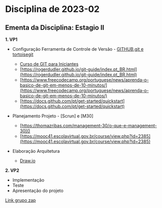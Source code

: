 # Disciplina de 2023-02

## Ementa da Disciplina: Estagio II

**1. VP1**

- Configuração Ferramenta de Controle de Versão - [GITHUB,git e tortoisegit](https://github.com/mbacefor)

  - [Curso de GIT para Iniciantes](https://www.udemy.com/git-e-github-para-iniciantes/)
  - [https://rogerdudler.github.io/git-guide/index.pt_BR.html](https://rogerdudler.github.io/git-guide/index.pt_BR.html)
  - [https://www.freecodecamp.org/portuguese/news/aprenda-o-basico-de-git-em-menos-de-10-minutos/](https://www.freecodecamp.org/portuguese/news/aprenda-o-basico-de-git-em-menos-de-10-minutos/)
  - [https://docs.github.com/pt/get-started/quickstart](https://docs.github.com/pt/get-started/quickstart)
- Planejamento Projeto - [Scrun] e [M30]

  - [https://thomazribas.com/management-30/o-que-e-management-30]()
  - [https://mooc41.escolavirtual.gov.br/course/view.php?id=2385](https://mooc41.escolavirtual.gov.br/course/view.php?id=2385)
- Elaboração Arquitetura

  - [Draw.io](https://app.diagrams.net/)

**2. VP2**

- Implementação
- Teste
- Apresentação do projeto

[Link grupo zap](https://chat.whatsapp.com/IywlNFnTCUfC90TRgbWLNE)
